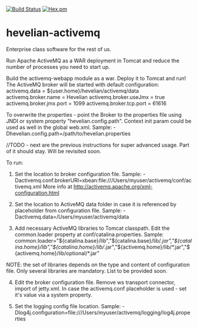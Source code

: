 [![Build Status](https://travis-ci.org/Hevelian/hevelian-activemq.svg?branch=master)](https://travis-ci.org/Hevelian/hevelian-activemq) [![Hex.pm](https://img.shields.io/hexpm/l/plug.svg?maxAge=2592000?style=flat-square)]()

# hevelian-activemq

Enterprise class software for the rest of us.

Run Apache ActiveMQ as a WAR deployment in Tomcat and reduce the number of processes you need to start up.

Build the activemq-webapp module as a war. Deploy it to Tomcat and run! The ActiveMQ broker will be started with default configuration:
activemq.data            = ${user.home}/hevelian/activemq/data
activemq.broker.name     = Hevelian
activemq.broker.useJmx   = true
activemq.broker.jmx.port = 1099
activemq.broker.tcp.port = 61616

To overwrite the properties - point the Broker to the properties file using JNDI or system property "hevelian.config.path". Context init param could be used as well in the global web.xml.
Sample: -Dhevelian.config.path=/path/to/hevelian.properties


//TODO - next are the previous instructions for super advanced usage. Part of it should stay. Will be revisited soon.

To run:
1. Set the location to broker configuration file. Sample: -Dactivemq.conf.brokerURI=xbean:file:///Users/myuser/activemq/conf/activemq.xml
More info at http://activemq.apache.org/xml-configuration.html

2. Set the location to ActiveMQ data folder in case it is referenced by placeholder from configuration file. Sample: -Dactivemq.data=/Users/myuser/activemq/data

3. Add necessary ActiveMQ libraries to Tomcat classpath. Edit the common.loader property at conf/catalina.properties. Sample: common.loader="${catalina.base}/lib","${catalina.base}/lib/*.jar","${catalina.home}/lib","${catalina.home}/lib/*.jar","${activemq.home}/lib/*.jar","${activemq.home}/lib/optional/*.jar"

NOTE: the set of libraries depends on the type and content of configuration file. Only several libraries are mandatory. List to be provided soon.

4. Edit the broker configuration file. Remove ws transport connector, import of jetty.xml. In case the activemq.conf placeholder is used - set it's value via a system property.

5. Set the logging config file location. Sample: -Dlog4j.configuration=file:///Users/myuser/activemq/logging/log4j.properties
